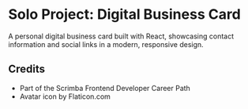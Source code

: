 # Solo Project: Digital Business Card

A personal digital business card built with React, showcasing contact information and social links in a modern, responsive design.

## Credits

- Part of the Scrimba Frontend Developer Career Path
- Avatar icon by Flaticon.com